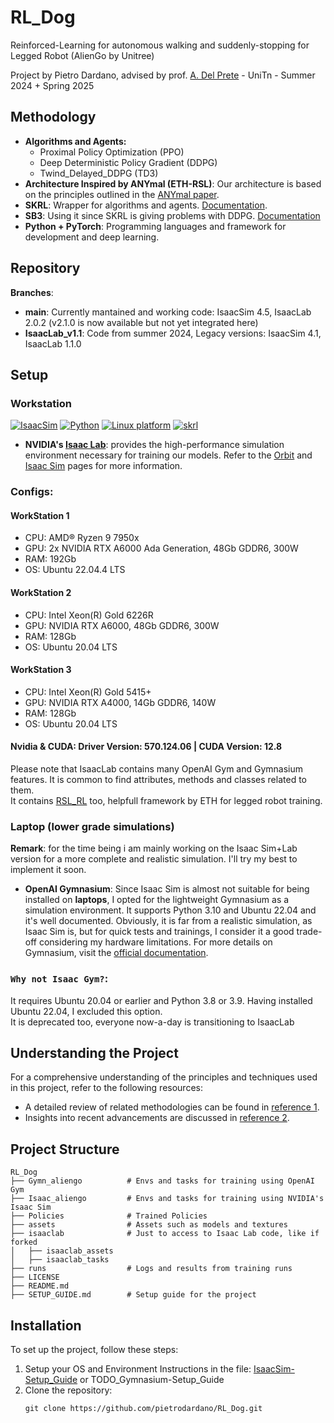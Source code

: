 # RL_Dog 
Reinforced-Learning for autonomous walking and suddenly-stopping for Legged Robot (AlienGo by Unitree)

Project by Pietro Dardano, advised by prof. [A. Del Prete](https://andreadelprete.github.io/) - UniTn - Summer 2024 + Spring 2025

## Methodology
- **Algorithms and Agents:**
    - Proximal Policy Optimization (PPO)
    - Deep Deterministic Policy Gradient (DDPG)
    - Twind_Delayed_DDPG (TD3)
- **Architecture Inspired by ANYmal (ETH-RSL)**: Our architecture is based on the principles outlined in the [ANYmal paper](https://www.science.org/doi/epdf/10.1126/scirobotics.aau5872).
- **SKRL**: Wrapper for algorithms and agents. [Documentation](https://skrl.readthedocs.io/en/latest/intro/getting_started.html).
- **SB3**: Using it since SKRL is giving problems with DDPG. [Documentation](https://stable-baselines3.readthedocs.io/en/v1.0/guide/algos.html)
- **Python + PyTorch**: Programming languages and framework for development and deep learning.

## Repository
**Branches**:
- **main**: Currently mantained and working code: IsaacSim 4.5, IsaacLab 2.0.2 (v2.1.0 is now available but not yet integrated here)
- **IsaacLab_v1.1**: Code from summer 2024, Legacy versions: IsaacSim 4.1, IsaacLab 1.1.0

## Setup
### Workstation

[![IsaacSim](https://img.shields.io/badge/IsaacSim-4.5-silver.svg)](https://docs.omniverse.nvidia.com/isaacsim/latest/overview.html)
[![Python](https://img.shields.io/badge/python-3.10-blue.svg)](https://docs.python.org/3/whatsnew/3.10.html)
[![Linux platform](https://img.shields.io/badge/platform-linux--64-orange.svg)](https://releases.ubuntu.com/22.04/)
[![skrl](https://img.shields.io/badge/skrl-1.4.3-green.svg)](https://skrl.readthedocs.io/en/latest/)

- **NVIDIA's [Isaac Lab](https://isaac-sim.github.io/IsaacLab/)**:  provides the high-performance simulation environment necessary for training our models. Refer to the [Orbit](https://isaac-orbit.github.io/) and [Isaac Sim](https://docs.omniverse.nvidia.com/isaacsim/latest/overview.html) pages for more information. <br>

### Configs: 
#### WorkStation 1
- CPU: AMD® Ryzen 9 7950x
- GPU: 2x NVIDIA RTX A6000 Ada Generation, 48Gb GDDR6, 300W
- RAM: 192Gb
- OS: Ubuntu 22.04.4 LTS

#### WorkStation 2
- CPU: Intel Xeon(R) Gold 6226R
- GPU: NVIDIA RTX A6000, 48Gb GDDR6, 300W
- RAM: 128Gb
- OS: Ubuntu 20.04 LTS

#### WorkStation 3
- CPU: Intel Xeon(R) Gold 5415+
- GPU: NVIDIA RTX A4000, 14Gb GDDR6, 140W
- RAM: 128Gb
- OS: Ubuntu 20.04 LTS

#### Nvidia & CUDA: Driver Version: 570.124.06 | CUDA Version: 12.8 

Please note that IsaacLab contains many OpenAI Gym and Gymnasium features. It is common to find attributes, methods and classes related to them. <br>
It contains [RSL_RL](https://github.com/leggedrobotics/rsl_rl/tree/master) too, helpfull framework by ETH for legged robot training.

### Laptop (lower grade simulations)
**Remark**: for the time being i am mainly working on the Isaac Sim+Lab version for a more complete and realistic simulation. I'll try my best to implement it soon.

- **OpenAI Gymnasium**: Since Isaac Sim is almost not suitable for being installed on **laptops**, I opted for the lightweight Gymnasium as a simulation environment. It supports Python 3.10 and Ubuntu 22.04 and it's well documented. Obviously, it is far from a realistic simulation, as Isaac Sim is, but for quick tests and trainings, I consider it a good trade-off considering my hardware limitations. For more details on Gymnasium, visit the [official documentation](https://gymnasium.farama.org/).

### `Why not Isaac Gym?`: 
It requires Ubuntu 20.04 or earlier and Python 3.8 or 3.9. Having installed Ubuntu 22.04, I excluded this option. <br>
It is deprecated too, everyone now-a-day is transitioning to IsaacLab 


## Understanding the Project

For a comprehensive understanding of the principles and techniques used in this project, refer to the following resources:
- A detailed review of related methodologies can be found in [reference 1](https://journals.sagepub.com/doi/full/10.1177/17298814211007305).
- Insights into recent advancements are discussed in [reference 2](https://arxiv.org/html/2308.12517v2).

## Project Structure
```
RL_Dog
├── Gymn_aliengo          # Envs and tasks for training using OpenAI Gym
├── Isaac_aliengo         # Envs and tasks for training using NVIDIA's Isaac Sim
├── Policies              # Trained Policies
├── assets                # Assets such as models and textures
├── isaaclab              # Just to access to Isaac Lab code, like if forked
│   ├── isaaclab_assets
│   ├── isaaclab_tasks
├── runs                  # Logs and results from training runs
├── LICENSE
├── README.md
├── SETUP_GUIDE.md        # Setup guide for the project
```

## Installation

To set up the project, follow these steps:
1. Setup your OS and Environment
    Instructions in the file: [IsaacSim-Setup_Guide](https://github.com/pietrodardano/RL_Dog/blob/main/SETUP_GUIDE.md) or TODO_Gymnasium-Setup_Guide
1. Clone the repository:
   ```
   git clone https://github.com/pietrodardano/RL_Dog.git
   ```


